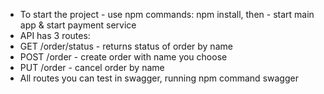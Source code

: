 - To start the project - use npm commands: npm install, then - start main app & start payment service
- API has 3 routes: 
- GET /order/status - returns status of order by name
- POST /order - create order with name you choose
- PUT /order - cancel order by name
- All routes you can test in swagger, running npm command swagger
